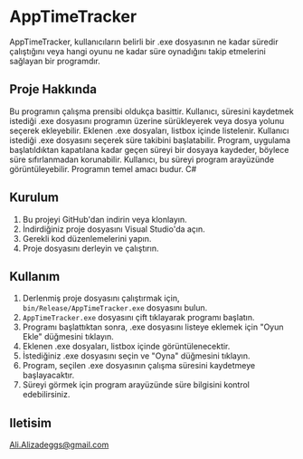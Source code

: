 # AppTimeTracker

AppTimeTracker, kullanıcıların belirli bir .exe dosyasının ne kadar süredir çalıştığını veya hangi oyunu ne kadar süre oynadığını takip etmelerini sağlayan bir programdır.

## Proje Hakkında

Bu programın çalışma prensibi oldukça basittir. Kullanıcı, süresini kaydetmek istediği .exe dosyasını programın üzerine sürükleyerek veya dosya yolunu seçerek ekleyebilir. Eklenen .exe dosyaları, listbox içinde listelenir. Kullanıcı istediği .exe dosyasını seçerek süre takibini başlatabilir. Program, uygulama başlatıldıktan kapatılana kadar geçen süreyi bir dosyaya kaydeder, böylece süre sıfırlanmadan korunabilir. Kullanıcı, bu süreyi program arayüzünde görüntüleyebilir. Programın temel amacı budur. C# 

## Kurulum

1. Bu projeyi GitHub'dan indirin veya klonlayın.
2. İndirdiğiniz proje dosyasını Visual Studio'da açın.
3. Gerekli kod düzenlemelerini yapın.
4. Proje dosyasını derleyin ve çalıştırın.


## Kullanım
1. Derlenmiş proje dosyasını çalıştırmak için, `bin/Release/AppTimeTracker.exe` dosyasını bulun.
2. `AppTimeTracker.exe` dosyasını çift tıklayarak programı başlatın.
3. Programı başlattıktan sonra, .exe dosyasını listeye eklemek için "Oyun Ekle" düğmesini tıklayın.
4. Eklenen .exe dosyaları, listbox içinde görüntülenecektir.
5. İstediğiniz .exe dosyasını seçin ve "Oyna" düğmesini tıklayın.
6. Program, seçilen .exe dosyasının çalışma süresini kaydetmeye başlayacaktır.
7. Süreyi görmek için program arayüzünde süre bilgisini kontrol edebilirsiniz.

## Iletisim 

Ali.Alizadeggs@gmail.com
